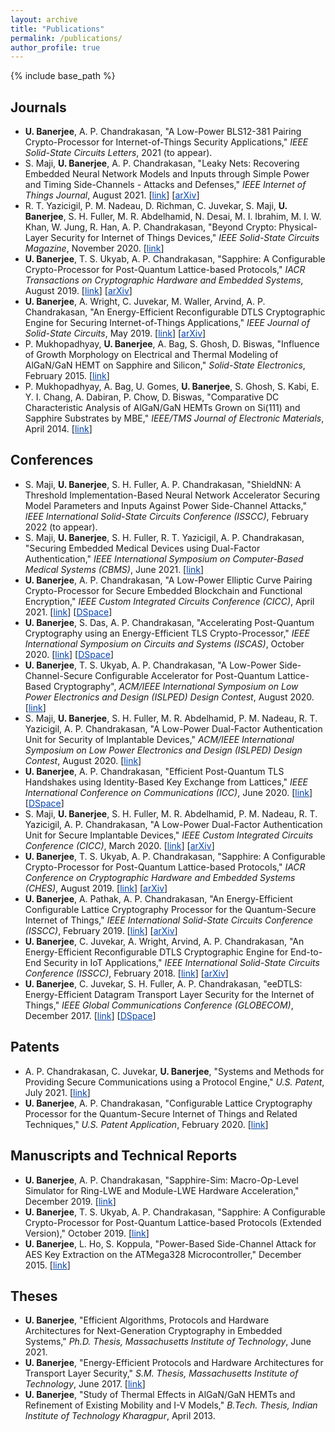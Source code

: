 ```yaml
---
layout: archive
title: "Publications"
permalink: /publications/
author_profile: true
---
```


{% include base_path %}

Journals
---------------
* <b>U. Banerjee</b>, A. P. Chandrakasan, "A Low-Power BLS12-381 Pairing Crypto-Processor for Internet-of-Things Security Applications," <i>IEEE Solid-State Circuits Letters</i>, 2021 (to appear).
* S. Maji, <b>U. Banerjee</b>, A. P. Chandrakasan, "Leaky Nets: Recovering Embedded Neural Network Models and Inputs through Simple Power and Timing Side-Channels - Attacks and Defenses," <i>IEEE Internet of Things Journal</i>, August 2021. [<a href="https://ieeexplore.ieee.org/document/9360858" style="color:#0645AD;">link</a>] [<a href="https://arxiv.org/abs/2103.14739" style="color:#0645AD;">arXiv</a>]
* R. T. Yazicigil, P. M. Nadeau, D. Richman, C. Juvekar, S. Maji, <b>U. Banerjee</b>, S. H. Fuller, M. R. Abdelhamid, N. Desai, M. I. Ibrahim, M. I. W. Khan, W. Jung, R. Han, A. P. Chandrakasan, "Beyond Crypto: Physical-Layer Security for Internet of Things Devices," <i>IEEE Solid-State Circuits Magazine</i>, November 2020. [<a href="https://ieeexplore.ieee.org/document/9265324" style="color:#0645AD;">link</a>]
* <b>U. Banerjee</b>, T. S. Ukyab, A. P. Chandrakasan, "Sapphire: A Configurable Crypto-Processor for Post-Quantum Lattice-based Protocols," <i>IACR Transactions on Cryptographic Hardware and Embedded Systems</i>, August 2019. [<a href="https://tches.iacr.org/index.php/TCHES/article/view/8344" style="color:#0645AD;">link</a>] [<a href="https://arxiv.org/abs/1910.07557" style="color:#0645AD;">arXiv</a>]
* <b>U. Banerjee</b>, A. Wright, C. Juvekar, M. Waller, Arvind, A. P. Chandrakasan, "An Energy-Efficient Reconfigurable DTLS Cryptographic Engine for Securing Internet-of-Things Applications," <i>IEEE Journal of Solid-State Circuits</i>, May 2019. [<a href="https://ieeexplore.ieee.org/document/8721457" style="color:#0645AD;">link</a>] [<a href="https://arxiv.org/abs/1907.04455" style="color:#0645AD;">arXiv</a>]
* P. Mukhopadhyay, <b>U. Banerjee</b>, A. Bag, S. Ghosh, D. Biswas, "Influence of Growth Morphology on Electrical and Thermal Modeling of AlGaN/GaN HEMT on Sapphire and Silicon," <i>Solid-State Electronics</i>, February 2015. [<a href="https://doi.org/10.1016/j.sse.2014.11.017" style="color:#0645AD;">link</a>]
* P. Mukhopadhyay, A. Bag, U. Gomes, <b>U. Banerjee</b>, S. Ghosh, S. Kabi, E. Y. I. Chang, A. Dabiran, P. Chow, D. Biswas, "Comparative DC Characteristic Analysis of AlGaN/GaN HEMTs Grown on Si(111) and Sapphire Substrates by MBE," <i>IEEE/TMS Journal of Electronic Materials</i>, April 2014. [<a href="https://doi.org/10.1007/s11664-014-3050-4" style="color:#0645AD;">link</a>]

Conferences
---------------
* S. Maji, <b>U. Banerjee</b>, S. H. Fuller, A. P. Chandrakasan, "ShieldNN: A Threshold Implementation-Based Neural Network Accelerator Securing Model Parameters and Inputs Against Power Side-Channel Attacks," <i>IEEE International Solid-State Circuits Conference (ISSCC)</i>, February 2022 (to appear).
* S. Maji, <b>U. Banerjee</b>, S. H. Fuller, R. T. Yazicigil, A. P. Chandrakasan, "Securing Embedded Medical Devices using Dual-Factor Authentication," <i>IEEE International Symposium on Computer-Based Medical Systems (CBMS)</i>, June 2021. [<a href="https://ieeexplore.ieee.org/document/9474650" style="color:#0645AD;">link</a>]
* <b>U. Banerjee</b>, A. P. Chandrakasan, "A Low-Power Elliptic Curve Pairing Crypto-Processor for Secure Embedded Blockchain and Functional Encryption," <i>IEEE Custom Integrated Circuits Conference (CICC)</i>, April 2021. [<a href="https://ieeexplore.ieee.org/document/9431552" style="color:#0645AD;">link</a>] [<a href="https://dspace.mit.edu/handle/1721.1/131207" style="color:#0645AD;">DSpace</a>]
* <b>U. Banerjee</b>, S. Das, A. P. Chandrakasan, "Accelerating Post-Quantum Cryptography using an Energy-Efficient TLS Crypto-Processor," <i>IEEE International Symposium on Circuits and Systems (ISCAS)</i>, October 2020. [<a href="https://ieeexplore.ieee.org/document/9180550" style="color:#0645AD;">link</a>] [<a href="https://dspace.mit.edu/handle/1721.1/128546" style="color:#0645AD;">DSpace</a>]
* <b>U. Banerjee</b>, T. S. Ukyab, A. P. Chandrakasan, "A Low-Power Side-Channel-Secure Configurable Accelerator for Post-Quantum Lattice-Based Cryptography", <i>ACM/IEEE International Symposium on Low Power Electronics and Design (ISLPED) Design Contest</i>, August 2020. [<a href="http://www.islped.org/2020/final_program.php#Day3" style="color:#0645AD;">link</a>]
* S. Maji, <b>U. Banerjee</b>, S. H. Fuller, M. R. Abdelhamid, P. M. Nadeau, R. T. Yazicigil, A. P. Chandrakasan, "A Low-Power Dual-Factor Authentication Unit for Security of Implantable Devices," <i>ACM/IEEE International Symposium on Low Power Electronics and Design (ISLPED) Design Contest</i>, August 2020. [<a href="http://www.islped.org/2020/final_program.php#Day3" style="color:#0645AD;">link</a>]
* <b>U. Banerjee</b>, A. P. Chandrakasan, "Efficient Post-Quantum TLS Handshakes using Identity-Based Key Exchange from Lattices," <i>IEEE International Conference on Communications (ICC)</i>, June 2020. [<a href="https://ieeexplore.ieee.org/document/9148829" style="color:#0645AD;">link</a>] [<a href="https://dspace.mit.edu/handle/1721.1/130100" style="color:#0645AD;">DSpace</a>]
* S. Maji, <b>U. Banerjee</b>, S. H. Fuller, M. R. Abdelhamid, P. M. Nadeau, R. T. Yazicigil, A. P. Chandrakasan, "A Low-Power Dual-Factor Authentication Unit for Secure Implantable Devices," <i>IEEE Custom Integrated Circuits Conference (CICC)</i>, March 2020. [<a href="https://ieeexplore.ieee.org/document/9075945" style="color:#0645AD;">link</a>] [<a href="https://arxiv.org/abs/2004.13709" style="color:#0645AD;">arXiv</a>]
* <b>U. Banerjee</b>, T. S. Ukyab, A. P. Chandrakasan, "Sapphire: A Configurable Crypto-Processor for Post-Quantum Lattice-based Protocols," <i>IACR Conference on Cryptographic Hardware and Embedded Systems (CHES)</i>, August 2019. [<a href="https://tches.iacr.org/index.php/TCHES/article/view/8344" style="color:#0645AD;">link</a>] [<a href="https://arxiv.org/abs/1910.07557" style="color:#0645AD;">arXiv</a>]
* <b>U. Banerjee</b>, A. Pathak, A. P. Chandrakasan, "An Energy-Efficient Configurable Lattice Cryptography Processor for the Quantum-Secure Internet of Things," <i>IEEE International Solid-State Circuits Conference (ISSCC)</i>, February 2019. [<a href="https://ieeexplore.ieee.org/document/8662528" style="color:#0645AD;">link</a>] [<a href="https://arxiv.org/abs/1903.04570" style="color:#0645AD;">arXiv</a>]
* <b>U. Banerjee</b>, C. Juvekar, A. Wright, Arvind, A. P. Chandrakasan, "An Energy-Efficient Reconfigurable DTLS Cryptographic Engine for End-to-End Security in IoT Applications," <i>IEEE International Solid-State Circuits Conference (ISSCC)</i>, February 2018. [<a href="https://ieeexplore.ieee.org/document/8310174" style="color:#0645AD;">link</a>] [<a href="https://arxiv.org/abs/1903.04387" style="color:#0645AD;">arXiv</a>]
* <b>U. Banerjee</b>, C. Juvekar, S. H. Fuller, A. P. Chandrakasan, "eeDTLS: Energy-Efficient Datagram Transport Layer Security for the Internet of Things," <i>IEEE Global Communications Conference (GLOBECOM)</i>, December 2017. [<a href="https://ieeexplore.ieee.org/document/8255053" style="color:#0645AD;">link</a>] [<a href="https://dspace.mit.edu/handle/1721.1/122466" style="color:#0645AD;">DSpace</a>]

Patents
---------------
* A. P. Chandrakasan, C. Juvekar, <b>U. Banerjee</b>, "Systems and Methods for Providing Secure Communications using a Protocol Engine," <i>U.S. Patent</i>, July 2021. [<a href="https://patents.google.com/patent/US11070362B2/en" style="color:#0645AD;">link</a>]
* <b>U. Banerjee</b>, A. P. Chandrakasan, "Configurable Lattice Cryptography Processor for the Quantum-Secure Internet of Things and Related Techniques," <i>U.S. Patent Application</i>, February 2020. [<a href="https://patents.google.com/patent/US20200265167A1/en" style="color:#0645AD;">link</a>]

Manuscripts and Technical Reports
---------------
* <b>U. Banerjee</b>, A. P. Chandrakasan, "Sapphire-Sim: Macro-Op-Level Simulator for Ring-LWE and Module-LWE Hardware Acceleration," December 2019. [<a href="https://github.com/banerjeeutsav/sapphire_sim" style="color:#0645AD;">link</a>]
* <b>U. Banerjee</b>, T. S. Ukyab, A. P. Chandrakasan, "Sapphire: A Configurable Crypto-Processor for Post-Quantum Lattice-based Protocols (Extended Version)," October 2019. [<a href="https://eprint.iacr.org/2019/1140" style="color:#0645AD;">link</a>]
* <b>U. Banerjee</b>, L. Ho, S. Koppula, "Power-Based Side-Channel Attack for AES Key Extraction on the ATMega328 Microcontroller," December 2015. [<a href="https://css.csail.mit.edu/6.858/2015/projects/utsav-lisayz-skoppula.pdf" style="color:#0645AD;">link</a>]

Theses
---------------
* <b>U. Banerjee</b>, "Efficient Algorithms, Protocols and Hardware Architectures for Next-Generation Cryptography in Embedded Systems," <i>Ph.D. Thesis, Massachusetts Institute of Technology</i>, June 2021.
* <b>U. Banerjee</b>, "Energy-Efficient Protocols and Hardware Architectures for Transport Layer Security," <i>S.M. Thesis, Massachusetts Institute of Technology</i>, June 2017. [<a href="https://dspace.mit.edu/handle/1721.1/111861" style="color:#0645AD;">link</a>]
* <b>U. Banerjee</b>, "Study of Thermal Effects in AlGaN/GaN HEMTs and Refinement of Existing Mobility and I-V Models," <i>B.Tech. Thesis, Indian Institute of Technology Kharagpur</i>, April 2013.
